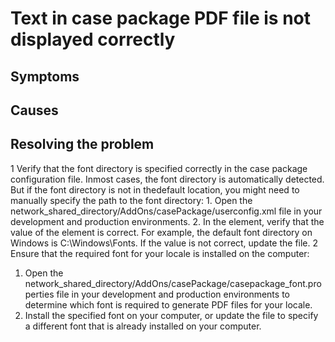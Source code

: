 # Text in case package PDF file is not displayed correctly

## Symptoms

## Causes

## Resolving the problem

1 Verify that the font directory is specified correctly in the case package configuration file. Inmost cases, the font directory is automatically detected. But if the font directory is not in thedefault location, you might need to manually specify the path to the font directory:
    1. Open the
network\_shared\_directory/AddOns/casePackage/userconfig.xml
file in your development and production environments.
    2. In the <fonts> element, verify that the value of the
<directory> element is correct. For example, the default font directory on
Windows is C:\Windows\Fonts. If the value is not correct, update the file.
2 Ensure that the required font for your locale is installed on the computer:

1. Open the
network\_shared\_directory/AddOns/casePackage/casepackage\_font.properties
file in your development and production environments to determine which font is required to generate
PDF files for your locale.
2. Install the specified font on your computer, or update the file to specify a different font that
is already installed on your computer.